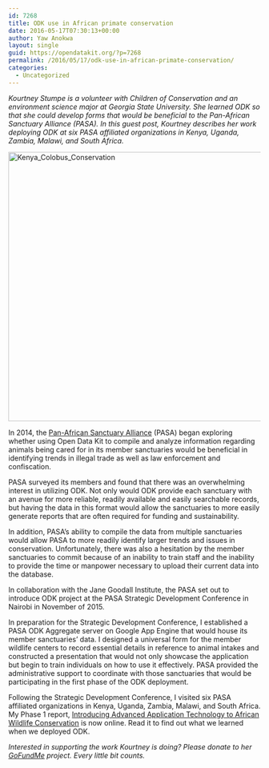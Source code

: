 ```yaml
---
id: 7268
title: ODK use in African primate conservation
date: 2016-05-17T07:30:13+00:00
author: Yaw Anokwa
layout: single
guid: https://opendatakit.org/?p=7268
permalink: /2016/05/17/odk-use-in-african-primate-conservation/
categories:
  - Uncategorized
---
```

_Kourtney Stumpe is a volunteer with Children of Conservation and an environment science major at Georgia State University. She learned ODK so that she could develop forms that would be beneficial to the Pan-African Sanctuary Alliance (PASA). In this guest post, Kourtney describes her work deploying ODK at six PASA affiliated organizations in Kenya, Uganda, Zambia, Malawi, and South Africa._

<img src="/assets/wp-content/uploads/2016/05/Kenya_Colobus_Conservation.jpg" alt="Kenya_Colobus_Conservation" width="538" />

In 2014, the [Pan-African Sanctuary Alliance](http://www.pasaprimates.org/) (PASA) began exploring whether using Open Data Kit to compile and analyze information regarding animals being cared for in its member sanctuaries would be beneficial in identifying trends in illegal trade as well as law enforcement and confiscation.

PASA surveyed its members and found that there was an overwhelming interest in utilizing ODK. Not only would ODK provide each sanctuary with an avenue for more reliable, readily available and easily searchable records, but having the data in this format would allow the sanctuaries to more easily generate reports that are often required for funding and sustainability. 

In addition, PASA&#8217;s ability to compile the data from multiple sanctuaries would allow PASA to more readily identify larger trends and issues in conservation. Unfortunately, there was also a hesitation by the member sanctuaries to commit because of an inability to train staff and the inability to provide the time or manpower necessary to upload their current data into the database. 

​In collaboration with the Jane Goodall Institute, the PASA​ ​set out to introduce ODK project at the PASA Strategic Development Conference in Nairobi in November of 2015.​ ​

In preparation for the Strategic Development Conference, I established a PASA ODK Aggregate server on Google App Engine that would house its member sanctuaries&#8217; data. I designed a universal form for the member wildlife centers to record essential details in reference to animal intakes and constructed a presentation that would not only showcase the application but begin to train individuals on how to use it effectively. PASA provided the administrative support to coordinate with those sanctuaries that would be participating in the first phase of the ODK deployment. 

Following the Strategic Development Conference, I visited six PASA affiliated organizations in Kenya, Uganda, Zambia, Malawi, and South Africa. My Phase 1 report, [Introducing Advanced Application Technology to African Wildlife Conservation](/assets/wp-content/uploads/2016/05/ODK-Use-In-African-Wildlife-Conservation.pdf) is now online. Read it to find out what we learned when we deployed ODK.

_Interested in supporting the work Kourtney is doing? Please donate to her [GoFundMe](https://www.gofundme.com/pasaodkproject) project. Every little bit counts._